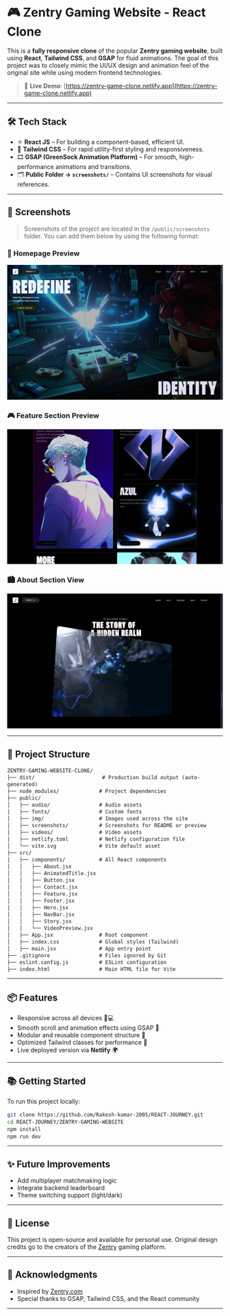# 🎮 Zentry Gaming Website - React Clone

This is a **fully responsive clone** of the popular **Zentry gaming website**, built using **React**, **Tailwind CSS**, and **GSAP** for fluid animations. The goal of this project was to closely mimic the UI/UX design and animation feel of the original site while using modern frontend technologies.

> 🚀 **Live Demo**: [https://zentry-game-clone.netlify.app](https://zentry-game-clone.netlify.app)

---

## 🛠️ Tech Stack

* ⚛️ **React JS** – For building a component-based, efficient UI.
* 🎨 **Tailwind CSS** – For rapid utility-first styling and responsiveness.
* 🎞️ **GSAP (GreenSock Animation Platform)** – For smooth, high-performance animations and transitions.
* 🗂️ **Public Folder → `screenshots/`** – Contains UI screenshots for visual references.

---

## 📸 Screenshots

> Screenshots of the project are located in the `/public/screenshots` folder.
> You can add them below by using the following format:


### 🗼 Homepage Preview
![Homepage](https://raw.githubusercontent.com/Rakesh-kumar-2005/REACT-JOURNEY/main/ZENTRY-GAMING-WEBSITE/public/screenshots/ss1.png)

### 🎮 Feature Section Preview
![Game Section](https://raw.githubusercontent.com/Rakesh-kumar-2005/REACT-JOURNEY/main/ZENTRY-GAMING-WEBSITE/public/screenshots/ss2.png)

### 🏙️ About Section View
![Mobile View](https://raw.githubusercontent.com/Rakesh-kumar-2005/REACT-JOURNEY/main/ZENTRY-GAMING-WEBSITE/public/screenshots/ss3.png)

---

## 📁 Project Structure

```
ZENTRY-GAMING-WEBSITE-CLONE/
├── dist/                      # Production build output (auto-generated)
├── node_modules/             # Project dependencies
├── public/
│   ├── audio/                # Audio assets
│   ├── fonts/                # Custom fonts
│   ├── img/                  # Images used across the site
│   ├── screenshots/          # Screenshots for README or preview
│   ├── videos/               # Video assets
│   ├── netlify.toml          # Netlify configuration file
│   └── vite.svg              # Vite default asset
├── src/
│   ├── components/           # All React components
│   │   ├── About.jsx
│   │   ├── AnimatedTitle.jsx
│   │   ├── Button.jsx
│   │   ├── Contact.jsx
│   │   ├── Feature.jsx
│   │   ├── Footer.jsx
│   │   ├── Hero.jsx
│   │   ├── NavBar.jsx
│   │   ├── Story.jsx
│   │   └── VideoPreview.jsx
│   ├── App.jsx               # Root component
│   ├── index.css             # Global styles (Tailwind)
│   ├── main.jsx              # App entry point
├── .gitignore                # Files ignored by Git
├── eslint.config.js          # ESLint configuration
├── index.html                # Main HTML file for Vite

```

---

## 📦 Features

* Responsive across all devices 📱💻
* Smooth scroll and animation effects using GSAP 🔀
* Modular and reusable component structure 🧩
* Optimized Tailwind classes for performance 💨
* Live deployed version via **Netlify** 🌍

---

## 📚 Getting Started

To run this project locally:

```bash
git clone https://github.com/Rakesh-kumar-2005/REACT-JOURNEY.git
cd REACT-JOURNEY/ZENTRY-GAMING-WEBSITE
npm install
npm run dev
```

---

## ✨ Future Improvements

* Add multiplayer matchmaking logic
* Integrate backend leaderboard
* Theme switching support (light/dark)

---

## 📌 License

This project is open-source and available for personal use. Original design credits go to the creators of the [Zentry](https://zentry.com) gaming platform.

---

## 🙌 Acknowledgments

* Inspired by [Zentry.com](https://zentry.com)
* Special thanks to GSAP, Tailwind CSS, and the React community

---
